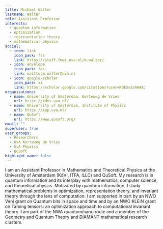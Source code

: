 ```yaml
---
title: Michael Walter
lastname: Walter
role: Assistant Professor
interests:
  - quantum information
  - optimization
  - representation theory
  - mathematical physics
social:
  - icon: link
    icon_pack: fas
    link: https://staff.fnwi.uva.nl/m.walter/
  - icon: envelope
    icon_pack: fas
    link: mailto:m.walter@uva.nl
  - icon: google-scholar
    icon_pack: ai
    link: https://scholar.google.com/citations?user=KOESx2sAAAAJ
organizations:
  - name: University of Amsterdam, Korteweg de Vries
    url: https://kdvi.uva.nl/
  - name: University of Amsterdam, Institute of Physics
    url: https://iop.uva.nl/
  - name: QuSoft
    url: https://www.qusoft.org/
email: ""
superuser: true
user_groups:
  - Researchers
  - UvA Korteweg de Vries
  - UvA Physics
  - QuSoft
highlight_name: false
---
```

I am an Assistant Professor in Mathematics and Theoretical Physics at the University of Amsterdam (KdVI, ITFA, ILLC) and QuSoft.
My research is in quantum information and its interplay with mathematics, computer science, and theoretical physics. Motivated by quantum information, I study mathematical problems in optimization, representation theory, and invariant theory through the lens of computation. I am supported in part by an NWO Veni grant on Quantum bits in space and time and by an NWO KLEIN grant on Taming tensors: an optimization approach to computational invariant theory. I am part of the NWA quantum/nano route and a member of the Geometry and Quantum Theory and DIAMANT mathematical research clusters.
